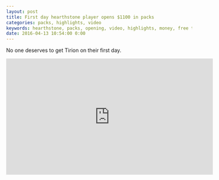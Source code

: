 ```yaml
---
layout: post
title: First day hearthstone player opens $1100 in packs
categories: packs, highlights, video
keywords: hearthstone, packs, opening, video, highlights, money, free to play
date: 2016-04-13 10:54:00 0:00
---
```


No one deserves to get Tirion on their first day. 

<iframe width="560" height="315" src="https://www.youtube.com/embed/LNvUd_Cr5iA" frameborder="0" allowfullscreen></iframe>